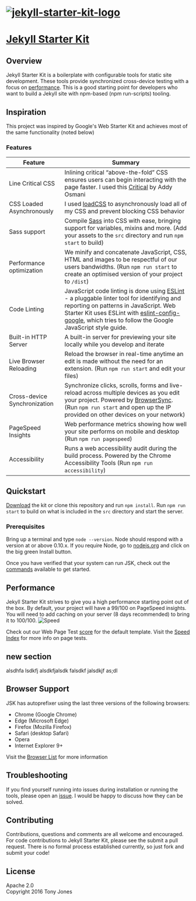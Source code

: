 # [![jekyll-starter-kit-logo](https://cloud.githubusercontent.com/assets/6729106/14230501/dfff5238-f928-11e5-84e2-0b884a0f3775.jpg)](https://github.com/tony-jones/jekyll-starter-kit/releases/latest)

# [Jekyll Starter Kit](https://github.com/tony-jones/jekyll-starter-kit/releases/latest)

## Overview

Jekyll Starter Kit is a boilerplate with configurable tools for static site development. These tools provide synchronized cross-device testing with a focus on [performance](#performance). This is a good starting point for developers who want to build a Jekyll site with npm-based (npm run-scripts) tooling.

## Inspiration
This project was inspired by Google's Web Starter Kit and achieves most of the same functionality (noted below)

### Features

| Feature                                | Summary                                                                                                                                                                                                                                                     |
|----------------------------------------|-------------------------------------------------------------------------------------------------------------------------------------------------------------------------------------------------------------------------------------------------------------|
| Line Critical CSS                       | Inlining critical “above-the-fold” CSS ensures users can begin interacting with the page faster. I used this [Critical](https://github.com/addyosmani/critical) by Addy Osmani 
| CSS Loaded Asynchronously                     | I used [loadCSS](https://github.com/filamentgroup/loadCSS) to asynchronously load all of my CSS and prevent blocking CSS behavior 
| Sass support                           | Compile [Sass](http://sass-lang.com/) into CSS with ease, bringing support for variables, mixins and more. (Add your assets to the `src` directory and run `npm start` to build)                                                                                                      |
| Performance optimization               | We minify and concatenate JavaScript, CSS, HTML and images to be respectful of our users bandwidths. (Run `npm run start` to create an optimised version of your project to `/dist`)                                                                                                |
| Code Linting               | JavaScript code linting is done using [ESLint](http://eslint.org) - a pluggable linter tool for identifying and reporting on patterns in JavaScript. Web Starter Kit uses ESLint with [eslint-config-google](https://github.com/google/eslint-config-google), which tries to follow the Google JavaScript style guide.                                                                                                |
| Built-in HTTP Server                   | A built-in server for previewing your site locally while you develop and iterate                                                                                                                                                                            |
| Live Browser Reloading                 | Reload the browser in real-time anytime an edit is made without the need for an extension. (Run `npm run start` and edit your files)                                                                                                                           |
| Cross-device Synchronization           | Synchronize clicks, scrolls, forms and live-reload across multiple devices as you edit your project. Powered by [BrowserSync](http://browsersync.io). (Run `npm run start` and open up the IP provided on other devices on your network)                       |
| PageSpeed Insights                     | Web performance metrics showing how well your site performs on mobile and desktop (Run `npm run pagespeed`)                                                                                                                                                    |
| Accessibility                          | Runs a web accessibility audit during the build process. Powered by the Chrome Accessibility Tools (Run `npm run accessibility`)

## Quickstart

[Download](https://github.com/tony-jones/jekyll-starter-kit/releases/latest) the kit or clone this repository and run `npm install`. Run `npm run start` to build on what is included in the `src` directory and start the server.

### Prerequisites
Bring up a terminal and type `node --version`.
Node should respond with a version at or above 0.10.x.
If you require Node, go to [nodejs.org](https://nodejs.org) and click on the big green Install button.

Once you have verified that your system can run JSK, check out the [commands](commands.md) available to get started.

## Performance

Jekyll Starter Kit strives to give you a high performance starting point out of the box. By default, your project will have
a 99/100 on PageSpeed insights. You will need to add caching on your server (8 days recommended) to bring it to 100/100.
![Speed](https://cloud.githubusercontent.com/assets/6729106/12889451/f246f650-ce4c-11e5-9508-3d135978a6c9.png)

Check out our Web Page Test [score](http://www.webpagetest.org/result/160208_92_RHF/) for the default template. 
Visit the [Speed Index](https://sites.google.com/a/webpagetest.org/docs/using-webpagetest/metrics/speed-index) for more info on page tests.

## new section
alsdhfa lsdkfj alsdkfjalsdk falsdkf jalsdkjf as;dl

## Browser Support

JSK has autoprefixer using the last three versions of the following browsers:

* Chrome (Google Chrome)
* Edge (Microsoft Edge)
* Firefox (Mozilla Firefox)
* Safari (desktop Safari)
* Opera 
* Internet Explorer 9+

Visit the [Browser List](https://github.com/ai/browserslist) for more information

## Troubleshooting

If you find yourself running into issues during installation or running the tools, please open an [issue](https://github.com/tony-jones/jekyll-starter-kit/issues). I would be happy to discuss how they can be solved.

## Contributing

Contributions, questions and comments are all welcome and encouraged. For code contributions to Jekyll Starter Kit, please see the submit a pull request. There is no formal process established currently, so just fork and submit your code!

## License

Apache 2.0  
Copyright 2016 Tony Jones
